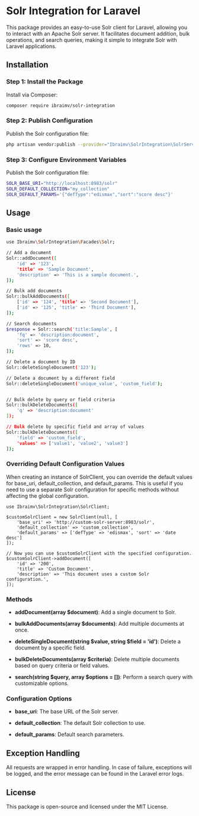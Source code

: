 # Solr Integration for Laravel

This package provides an easy-to-use Solr client for Laravel, allowing you to interact with an Apache Solr server. It facilitates document addition, bulk operations, and search queries, making it simple to integrate Solr with Laravel applications.

## Installation

### Step 1: Install the Package

Install via Composer:

```bash
composer require ibraimv/solr-integration
```

### Step 2: Publish Configuration
Publish the Solr configuration file:

```bash
php artisan vendor:publish --provider="Ibraimv\SolrIntegration\SolrServiceProvider" --tag="config"
```

### Step 3: Configure Environment Variables
Publish the Solr configuration file:

```bash
SOLR_BASE_URI="http://localhost:8983/solr"
SOLR_DEFAULT_COLLECTION="my_collection"
SOLR_DEFAULT_PARAMS='{"defType":"edismax","sort":"score desc"}'
```

## Usage

### Basic usage
```bash
use Ibraimv\SolrIntegration\Facades\Solr;

// Add a document
Solr::addDocument([
    'id' => '123',
    'title' => 'Sample Document',
    'description' => 'This is a sample document.',
]);

// Bulk add documents
Solr::bulkAddDocuments([
    ['id' => '124', 'title' => 'Second Document'],
    ['id' => '125', 'title' => 'Third Document'],
]);

// Search documents
$response = Solr::search('title:Sample', [
    'fq' => 'description:document',
    'sort' => 'score desc',
    'rows' => 10,
]);

// Delete a document by ID
Solr::deleteSingleDocument('123');

// Delete a document by a different field
Solr::deleteSingleDocument('unique_value', 'custom_field');


// Bulk delete by query or field criteria
Solr::bulkDeleteDocuments([
    'q' => 'description:document'
]);

// Bulk delete by specific field and array of values
Solr::bulkDeleteDocuments([
    'field' => 'custom_field',
    'values' => ['value1', 'value2', 'value3']
]);
```

### Overriding Default Configuration Values

When creating an instance of SolrClient, you can override the default values for base\_uri, default\_collection, and default\_params. This is useful if you need to use a separate Solr configuration for specific methods without affecting the global configuration.

```dash
use Ibraimv\SolrIntegration\SolrClient;

$customSolrClient = new SolrClient(null, [
    'base_uri' => 'http://custom-solr-server:8983/solr',
    'default_collection' => 'custom_collection',
    'default_params' => ['defType' => 'edismax', 'sort' => 'date desc']
]);

// Now you can use $customSolrClient with the specified configuration.
$customSolrClient->addDocument([
    'id' => '200',
    'title' => 'Custom Document',
    'description' => 'This document uses a custom Solr configuration.',
]);
```

### Methods

*   **addDocument(array $document)**: Add a single document to Solr.
    
*   **bulkAddDocuments(array $documents)**: Add multiple documents at once.
    
*   **deleteSingleDocument(string $value, string $field = 'id')**: Delete a document by a specific field.
    
*   **bulkDeleteDocuments(array $criteria)**: Delete multiple documents based on query criteria or field values.
    
*   **search(string $query, array $options = \[\])**: Perform a search query with customizable options.
    

### Configuration Options

*   **base\_uri**: The base URL of the Solr server.
    
*   **default\_collection**: The default Solr collection to use.
    
*   **default\_params**: Default search parameters.

Exception Handling
------------------

All requests are wrapped in error handling. In case of failure, exceptions will be logged, and the error message can be found in the Laravel error logs.

License
-------

This package is open-source and licensed under the MIT License.
